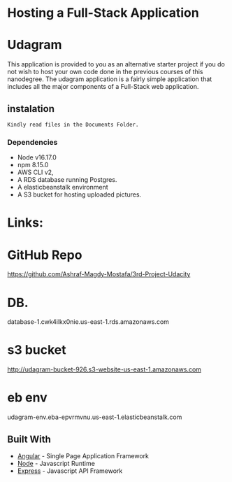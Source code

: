# Hosting a Full-Stack Application

# Udagram

This application is provided to you as an alternative starter project if you do not wish to host your own code done in the previous courses of this nanodegree. The udagram application is a fairly simple application that includes all the major components of a Full-Stack web application.

## instalation
    Kindly read files in the Documents Folder.

### Dependencies

- Node v16.17.0  
- npm 8.15.0  
- AWS CLI v2, 
- A RDS database running Postgres.
- A elasticbeanstalk environment 
- A S3 bucket for hosting uploaded pictures.

# Links:

# GitHub Repo
https://github.com/Ashraf-Magdy-Mostafa/3rd-Project-Udacity
# DB.
database-1.cwk4ilkx0nie.us-east-1.rds.amazonaws.com
# s3 bucket
http://udagram-bucket-926.s3-website-us-east-1.amazonaws.com
# eb env
udagram-env.eba-epvrmvnu.us-east-1.elasticbeanstalk.com



## Built With

- [Angular](https://angular.io/) - Single Page Application Framework
- [Node](https://nodejs.org) - Javascript Runtime
- [Express](https://expressjs.com/) - Javascript API Framework
